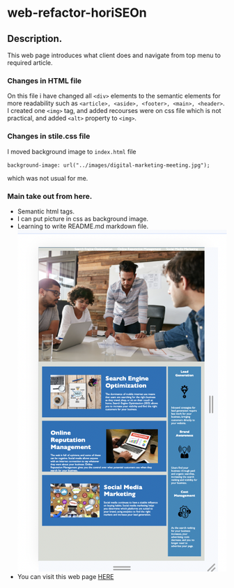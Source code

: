 # web-refactor-horiSEOn
## Description.
This web page introduces what client does and navigate from top menu to required article.
### Changes in HTML file
On this file i have changed all `<div>` elements to the semantic elements for more readability such as `<article>, <aside>, <footer>, <main>, <header>`. I created one `<img>` tag, and added recourses were on css file which is not practical, and added `<alt>` property to `<img>`.
### Changes in stile.css file
I moved background image to `index.html` file
```
background-image: url("../images/digital-marketing-meeting.jpg");
```
which was not usual for me.
### Main take out from here.
- Semantic html tags.
- I can put picture in css as background image.
- Learning to write README.md markdown file.
![Screenshot of a final refactoring](./assets/images/Screenshot%202023-10-24%20at%2022.02.17.png)
- You can visit this web page [HERE](https://enx-code.github.io/web-refactor-horiSEOn/)